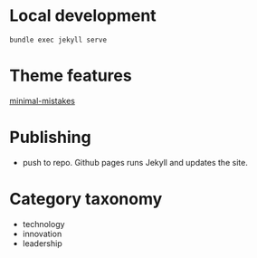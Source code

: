 # Local development
`bundle exec jekyll serve`

# Theme features
[minimal-mistakes](https://mmistakes.github.io/minimal-mistakes/docs/quick-start-guide/)

# Publishing
- push to repo.  Github pages runs Jekyll and updates the site.

# Category taxonomy
- technology
- innovation
- leadership